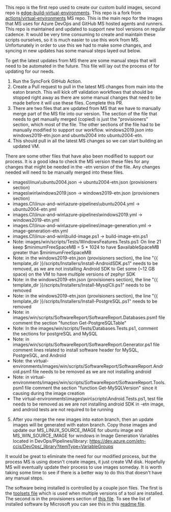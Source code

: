This repo is the first repo used to create our custom build images, second repo is [edge-build-virtual-environments](https://github.com/etn-ccis/edge-build-virtual-environments).  This repo is a fork from [actions/virtual-environments](https://github.com/actions/virtual-environments) MS repo.  This is the main repo for the images that MS uses for Azure DevOps and GitHub MS hosted agents and runners.  This repo is maintained and updated to support new tool versions on regular cadence.  It would be very time consuming to create and maintain these scripts ourselves, so it is much easier to use this work from MS.  Unfortunately in order to use this we had to make some changes, and syncing in new updates has some manual steps layed out below.

To get the latest updates from MS there are some manual steps that will need to be automated in the future.  This file will lay out the process of for updating for our needs.

1. Run the SyncFork GitHub Action. 
2. Create a Pull request to pull in the latest MS changes from main into the eaton branch.  This will kick off validation workflows that should be stopped right away as there are some manual changes that need to be made before it will use these files.  Complete this PR.
3. There are two files that are updated from MS that we have to manually merge part of the MS file into our version.  The section of the file that needs to get manually merged (copied) is just the  "provisioners" section, which most of the file.  The other sections of the file had to be manually modified to support our workflow. windows2019.json into windows2019-etn.json and ubuntu2004 into ubuntu2004-etn.
4. This should pull in all the latest MS changes so we can start building an updated VM.

There are some other files that have also been modified to support our process.  It is a good idea to check the MS version these files for any changes that might be needed in the -etn version of the file.  Any changes needed will need to be manually merged into these files.

* images\linux\ubuntu2004.json -> ubuntu2004-etn.json (provisioners section)
* images\win\windows2019.json -> windows2019-etn.json (provisioners section)
* images.CI\linux-and-win\azure-pipelines\ubuntu2004.yml -> ubuntu2004-etn.yml
* images.CI\linux-and-win\azure-pipelines\windows2019.yml -> windows2019-etn.yml
* images.CI\linux-and-win\azure-pipelines\image-generation.yml -> image-generation-etn.yml
* images.CI\linux-and-win\build-image.ps1 -> build-image-etn.ps1
* Note: images/win/scripts/Tests/WindowsFeatures.Tests.ps1: On line 21 keep $minimumFreeSpaceMB = 5 * 1024 to have $availableSpaceMB greater than $minimumFreeSpaceMB
* Note: in the windows2019-etn.json (provisioners section), the line "{{ template_dir }}/scripts/Installers/Install-AndroidSDK.ps1" needs to be removed, as we are not installing Android SDK to Get some (~12 GB space) on the VM to have multiple versions of zephyr SDK
* Note: in the windows2019-etn.json (provisioners section), the line "{{ template_dir }}/scripts/Installers/Install-MysqlCli.ps1" needs to be removed
* Note: in the windows2019-etn.json (provisioners section), the line "{{ template_dir }}/scripts/Installers/Install-PostgreSQL.ps1" needs to be removed
* Note: in images/win/scripts/SoftwareReport/SoftwareReport.Databases.psm1 file comment the section "function Get-PostgreSQLTable"
* Note: In the images/win/scripts/Tests/Databases.Tests.ps1, comment the sections for postgreSQL and MySQL
* Note: in images/win/scripts/SoftwareReport/SoftwareReport.Generator.ps1 file comment lines related to install software header for MySQL, PostgreSQL, and Android
* Note: the virtual-environments/images/win/scripts/SoftwareReport/SoftwareReport.Android.psm1 file needs to be removed as we are not installing android
* Note: in virtual-environments/images/win/scripts/SoftwareReport/SoftwareReport.Tools.psm1 file comment the section "function Get-MySQLVersion" since it causing during the image creation
* The virtual-environments\images\win\scripts\Android.Tests.ps1, test file needs to be removed as we are not installing android SDK in -etn image, and android tests are not required to be running

5. After you merge the new images into eaton branch, then an update images will be generated with eaton branch. Copy those images and update our MS_LINUX_SOURCE_IMAGE for ubuntu image and MS_WIN_SOURCE_IMAGE for windows in Image Generation Variables located in DevOps/Pipelines/library: https://dev.azure.com/etn-ccis/DevOps/_library?itemType=VariableGroups 

It would be great to eliminate the need for our modified process, but the process MS is using doesn't create images, it just create VM disk.  Hopefully MS will eventually update their process to use images someday.  It is worth taking some time to see if there is a better way to do this that doesn't have any manual steps.

The software being installed is controlled by a couple json files. The first is the [toolsets file](./images/linux/toolsets/toolset-2004.json) which is used when multiple versions of a tool are installed.  The second is in the provisioners section of [this file](./images/linux/ubuntu2004-etn.json).  To see the list of installed software by Microsoft you can see this in this [readme file](./images/linux/Ubuntu2004-Readme.md).
